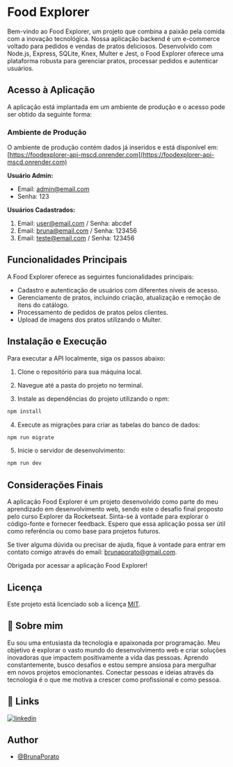 # Food Explorer 

Bem-vindo ao Food Explorer, um projeto que combina a paixão pela comida com a inovação tecnológica. Nossa aplicação backend é um e-commerce voltado para pedidos e vendas de pratos deliciosos. Desenvolvido com Node.js, Express, SQLite, Knex, Multer e Jest, o Food Explorer oferece uma plataforma robusta para gerenciar pratos, processar pedidos e autenticar usuários.

## Acesso à Aplicação

A aplicação está implantada em um ambiente de produção e o acesso pode ser obtido da seguinte forma:

### Ambiente de Produção

O ambiente de produção contém dados já inseridos e está disponível em: [https://foodexplorer-api-mscd.onrender.com](https://foodexplorer-api-mscd.onrender.com)

**Usuário Admin:**
- Email: admin@email.com
- Senha: 123

**Usuários Cadastrados:**
1. Email: user@email.com / Senha: abcdef
2. Email: bruna@email.com / Senha: 123456
3. Email: teste@email.com / Senha: 123456


## Funcionalidades Principais

A Food Explorer oferece as seguintes funcionalidades principais:

-   Cadastro e autenticação de usuários com diferentes níveis de acesso.
-   Gerenciamento de pratos, incluindo criação, atualização e remoção de itens do catálogo.
-   Processamento de pedidos de pratos pelos clientes.
-   Upload de imagens dos pratos utilizando o Multer.


## Instalação e Execução

Para executar a API localmente, siga os passos abaixo:

1. Clone o repositório para sua máquina local.

2. Navegue até a pasta do projeto no terminal.

3. Instale as dependências do projeto utilizando o npm:

```bash
npm install
```
4. Execute as migrações para criar as tabelas do banco de dados:

```bash
npm run migrate
```
5. Inicie o servidor de desenvolvimento:

```bash
npm run dev
```

## Considerações Finais

A aplicação Food Explorer é um projeto desenvolvido como parte do meu aprendizado em desenvolvimento web, sendo este o desafio final proposto pelo curso Explorer da Rocketseat. Sinta-se à vontade para explorar o código-fonte e fornecer feedback. Espero que essa aplicação possa ser útil como referência ou como base para projetos futuros.

Se tiver alguma dúvida ou precisar de ajuda, fique à vontade para entrar em contato comigo através do email: brunaporato@gmail.com.

Obrigada por acessar a aplicação Food Explorer!


## Licença

Este projeto está licenciado sob a licença [MIT](https://opensource.org/licenses/MIT).


## 🚀 Sobre mim

Eu sou uma entusiasta da tecnologia e apaixonada por programação. Meu objetivo é explorar o vasto mundo do desenvolvimento web e criar soluções inovadoras que impactem positivamente a vida das pessoas. Aprendo constantemente, busco desafios e estou sempre ansiosa para mergulhar em novos projetos emocionantes. Conectar pessoas e ideias através da tecnologia é o que me motiva a crescer como profissional e como pessoa.

## 🔗 Links

[![linkedin](https://img.shields.io/badge/linkedin-0A66C2?style=for-the-badge&logo=linkedin&logoColor=white)](https://www.linkedin.com/in/brunaporato/)

## Author

-   [@BrunaPorato](https://www.github.com/brunaporato)
